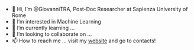 - 👋 Hi, I’m @GiovanniTRA, Post-Doc Researcher at Sapienza University of Rome
- 👀 I’m interested in Machine Learning
- 🌱 I’m currently learning ...
- 💞️ I’m looking to collaborate on ...
- 📫 How to reach me ... visit my [website](https://sites.google.com/view/giovannitrappolini?pli=1) and go to contacts! 

<!---
GiovanniTRA/GiovanniTRA is a ✨ special ✨ repository because its `README.md` (this file) appears on your GitHub profile.
You can click the Preview link to take a look at your changes.
--->
